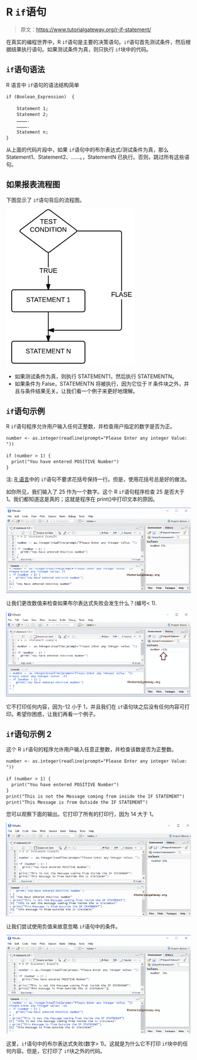 # R `if`语句

> 原文：<https://www.tutorialgateway.org/r-if-statement/>

在真实的编程世界中，R `if`语句是主要的决策语句。`if`语句首先测试条件，然后根据结果执行语句。如果测试条件为真，则只执行 `if`块中的代码。

## `if`语句语法

R 语言中 `if`语句的语法结构简单

```
if (Boolean_Expression)  {

    Statement 1;
    Statement 2;
    ………….
    ………….
    Statement n;
}
```

从上面的代码片段中，如果 `if`语句中的布尔表达式/测试条件为真，那么 Statement1、Statement2、……。，StatementN 已执行。否则，跳过所有这些语句。

## 如果报表流程图

下图显示了 `if`语句背后的流程图。

![R Programming If Statement Flow Chart](img/c4d018856cb544980e2449110f02e399.png)

*   如果测试条件为真，则执行 STATEMENT1，然后执行 STATEMENTN。
*   如果条件为 False，STATEMENTN 将被执行，因为它位于 If 条件块之外，并且与条件结果无关。让我们看一个例子来更好地理解。

## `if`语句示例

R `if`语句程序允许用户输入任何正整数，并检查用户指定的数字是否为正。

```
number <- as.integer(readline(prompt="Please Enter any integer Value: "))

if (number > 1) {
  print("You have entered POSITIVE Number")
}
```

注: [R 语言](https://www.tutorialgateway.org/r-programming/)中的 `if`语句不要求花括号保持一行。但是，使用花括号总是好的做法。

如你所见，我们输入了 25 作为一个数字。这个 R `if`语句程序检查 25 是否大于 1。我们都知道这是真的；这就是程序在 print()中打印文本的原因。

![R If Statement 1](img/46cb3e8492c320ffb6bd6efb2e01a732.png)

让我们更改数值来检查如果布尔表达式失败会发生什么？(编号< 1).

![R If Statement 2](img/856caa3bd67c02bc77a4e99587fa5983.png)

它不打印任何内容，因为-12 小于 1，并且我们在 `if`语句块之后没有任何内容可打印。希望你困惑，让我们再看一个例子。

## `if`语句示例 2

这个 R `if`语句的程序允许用户输入任意正整数，并检查该数是否为正整数。

```
number <- as.integer(readline(prompt="Please Enter any integer Value: "))

if (number > 1) {
  print("You have entered POSITIVE Number")
} 
print("This is not the Message coming from inside the IF STATEMENT")
print("This Message is from Outside the IF STATEMENT")
```

您可以观察下面的输出。它打印了所有的打印行，因为 14 大于 1。

![R If Statement 3](img/d557365882a24db276807c969bdce3fd.png)

让我们尝试使用负值来故意忽略 `if`语句中的条件。

![R If Statement 4](img/0e976e7ec14d58642b9291e546d2200b.png)

这里，`if`语句中的布尔表达式失败(数字> 1)。这就是为什么它不打印 `if`块中的任何内容。但是，它打印了 `if`块之外的代码。